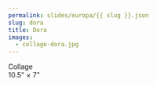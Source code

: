 ```yaml
---
permalink: slides/europa/{{ slug }}.json
slug: dora
title: Dora
images:
  - collage-dora.jpg
---
```

Collage  
10.5" × 7"